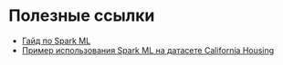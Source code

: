 # Полезные ссылки

* [Гайд по Spark ML](https://spark.apache.org/docs/latest/ml-guide.html)
* [Пример использования Spark ML на датасете California Housing](https://www.kaggle.com/code/fatmakursun/pyspark-ml-tutorial-for-beginners)
